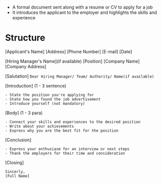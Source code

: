 
- A formal document sent along with a resume or CV to apply for a job
- It introduces the applicant to the employer and highlights the skills and experience

# Structure

\[Applicant's Name]
\[Address]
\[Phone Number]
\[E-mail]
\[Date]

\[Hiring Manager's Name](if available)
\[Position]
\[Company Name]
\[Company Address]

\[Salutation]
`Dear Hiring Manager/ Team/ Authority/ Name(if available)`

\[Introduction] (1 - 3 sentence)
```
- State the position you're applying for
- State how you found the job advertisement
- Introduce yourself (not mandatory)
```

\[Body] (1 - 3 para)
```
- Connect your skills and experiences to the desired position
- Write about your achievements
- Express why you are the best fit for the position
```

\[Conclusion]
```
- Express your enthusiasm for an interview or next steps
- Thank the employers for their time and consideration
```

\[Closing]
```
Sincerly,
[Full Name]
```


